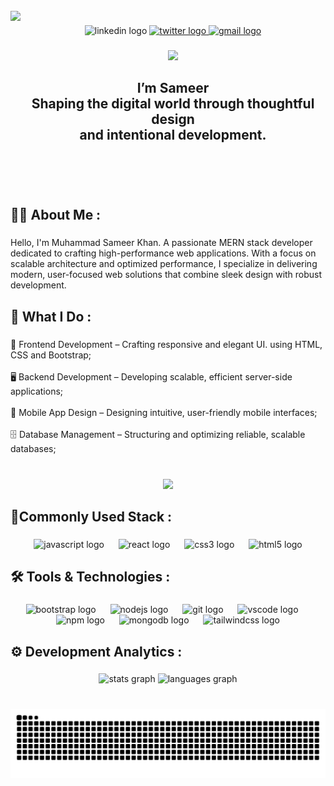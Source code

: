 <br clear="both">

<img align="left" height="285" src="https://user-images.githubusercontent.com/74038190/229223263-cf2e4b07-2615-4f87-9c38-e37600f8381a.gif"  />

###

<div align="center">
  <img src="https://raw.githubusercontent.com/maurodesouza/profile-readme-generator/master/src/assets/icons/social/linkedin/default.svg" width="55" height="40" alt="linkedin logo"  />
  <a href="https://x.com/iyiu9akhan" target="_blank">
    <img src="https://raw.githubusercontent.com/maurodesouza/profile-readme-generator/master/src/assets/icons/social/twitter/default.svg" width="55" height="40" alt="twitter logo"  />
  </a>
  <a href="https://mail.google.com/mail/?view=cm&to=iyiu9akhan@gmail.com" target="_blank">
    <img src="https://raw.githubusercontent.com/maurodesouza/profile-readme-generator/master/src/assets/icons/social/gmail/default.svg" width="55" height="40" alt="gmail logo"  />
  </a>
</div>

###

<div align="center">
  <img src="https://visitor-badge.laobi.icu/badge?page_id=iyiu9akhan.iyiu9akhan&left_color=red"  />
</div>

###

<h2 align="center">I’m Sameer <br>Shaping the digital world through thoughtful design <br>and intentional development.</h2>

###

<br clear="both">

<h2 align="left">🧑‍💻  About Me :</h2>

###

<p align="left">Hello, I'm Muhammad Sameer Khan. A passionate MERN stack developer dedicated to crafting high-performance web applications. With a focus on scalable architecture and optimized performance, I specialize in delivering modern, user-focused web solutions that combine sleek design with robust development.</p>

###

<h2 align="left">🔧 What I Do :</h2>

###

<p align="left">🎨 Frontend Development – Crafting responsive and elegant UI. using HTML, CSS and Bootstrap;<br><br>🖥️ Backend Development – Developing scalable, efficient server-side applications;<br><br>📱 Mobile App Design – Designing intuitive, user-friendly mobile interfaces;<br><br>🗄️ Database Management – Structuring and optimizing reliable, scalable databases;</p>

###

<br clear="both">

<div align="center">
  <img height="335" src="https://user-images.githubusercontent.com/74038190/221352995-5ac18bdf-1a19-4f99-bbb6-77559b220470.gif"  />
</div>

###

<h2 align="left">🌿Commonly Used Stack :</h2>

###

<div align="center">
  <img src="https://cdn.jsdelivr.net/gh/devicons/devicon/icons/javascript/javascript-original.svg" height="50" alt="javascript logo"  />
  <img width="15" />
  <img src="https://cdn.jsdelivr.net/gh/devicons/devicon/icons/react/react-original.svg" height="50" alt="react logo"  />
  <img width="15" />
  <img src="https://cdn.jsdelivr.net/gh/devicons/devicon/icons/css3/css3-original.svg" height="50" alt="css3 logo"  />
  <img width="15" />
  <img src="https://cdn.jsdelivr.net/gh/devicons/devicon/icons/html5/html5-original.svg" height="50" alt="html5 logo"  />
</div>

###

<h2 align="left">🛠️ Tools & Technologies :</h2>

###

<div align="center">
  <img src="https://cdn.jsdelivr.net/gh/devicons/devicon/icons/bootstrap/bootstrap-original.svg" height="50" alt="bootstrap logo"  />
  <img width="15" />
  <img src="https://cdn.jsdelivr.net/gh/devicons/devicon/icons/nodejs/nodejs-original.svg" height="50" alt="nodejs logo"  />
  <img width="15" />
  <img src="https://cdn.jsdelivr.net/gh/devicons/devicon/icons/git/git-original.svg" height="50" alt="git logo"  />
  <img width="15" />
  <img src="https://cdn.jsdelivr.net/gh/devicons/devicon/icons/vscode/vscode-original.svg" height="50" alt="vscode logo"  />
  <img width="15" />
  <img src="https://cdn.jsdelivr.net/gh/devicons/devicon/icons/npm/npm-original-wordmark.svg" height="50" alt="npm logo"  />
  <img width="15" />
  <img src="https://cdn.jsdelivr.net/gh/devicons/devicon/icons/mongodb/mongodb-original.svg" height="50" alt="mongodb logo"  />
  <img width="15" />
  <img src="https://cdn.jsdelivr.net/gh/devicons/devicon/icons/tailwindcss/tailwindcss-original-wordmark.svg" height="50" alt="tailwindcss logo"  />
</div>

###

<h2 align="left">⚙️ Development Analytics :</h2>

###

<div align="center">
  <img src="https://github-readme-stats.vercel.app/api?username=iyiu9akhan&hide_title=false&hide_rank=false&show_icons=true&include_all_commits=true&count_private=true&disable_animations=false&theme=dracula&locale=en&hide_border=false&order=1" height="155" alt="stats graph"  />
  <img src="https://github-readme-stats.vercel.app/api/top-langs?username=iyiu9akhan&locale=en&hide_title=false&layout=compact&card_width=320&langs_count=6&theme=dracula&hide_border=false&order=2" height="155" alt="languages graph"  />
</div>

###

<br clear="both">

<img src="https://raw.githubusercontent.com/iyiu9akhan/iyiu9akhan/output/snake.svg" alt="Snake animation" />

###
